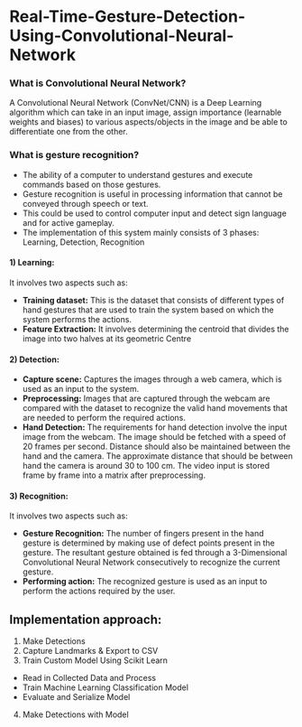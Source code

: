
# Real-Time-Gesture-Detection-Using-Convolutional-Neural-Network




### What is Convolutional Neural Network?


A Convolutional Neural Network (ConvNet/CNN) is a Deep Learning algorithm which can take in an input image, assign importance (learnable weights and biases) to various aspects/objects in the image and be able to differentiate one from the other.

### What is gesture recognition?

- The ability of a computer to understand gestures and execute commands based on those gestures.
- Gesture recognition is useful in processing information that cannot be conveyed through speech or text.
- This could be used to control computer input and detect sign language and for active gameplay.
- The implementation of this system mainly consists of 3 phases: Learning, Detection, Recognition


#### 1) Learning: 
It involves two aspects such as:

- **Training dataset:** This is the dataset that consists of different types of hand gestures that are used to train the system based on which the system performs the actions.  
- **Feature Extraction:** It involves determining the centroid that divides the image into two halves at its geometric Centre

#### 2) Detection: 
- **Capture scene:** Captures the images through a web camera, which is used as an input to the system.  
- **Preprocessing:** Images that are captured through the webcam are compared with the dataset to recognize the valid hand movements that are needed to perform the required actions.
- **Hand Detection:** The requirements for hand detection involve the input image from the webcam. The image should be fetched with a speed of 20 frames per second. Distance should also be maintained between the hand and the camera. The approximate distance that should be between hand the camera is around 30 to 100 cm. The video input is stored frame by frame into a matrix after preprocessing. 

#### 3) Recognition: 
It involves two aspects such as:
- **Gesture Recognition:** The number of fingers present in the hand gesture is determined by making use of defect points present in the gesture. The resultant gesture obtained is fed through a 3-Dimensional Convolutional Neural Network consecutively to recognize the current gesture.
- **Performing action:** The recognized gesture is used as an input to perform the actions required by the user.


## Implementation approach:

1) Make Detections
2) Capture Landmarks & Export to CSV
3) Train Custom Model Using Scikit Learn
- Read in Collected Data and Process
- Train Machine Learning Classification Model
- Evaluate and Serialize Model

4) Make Detections with Model





